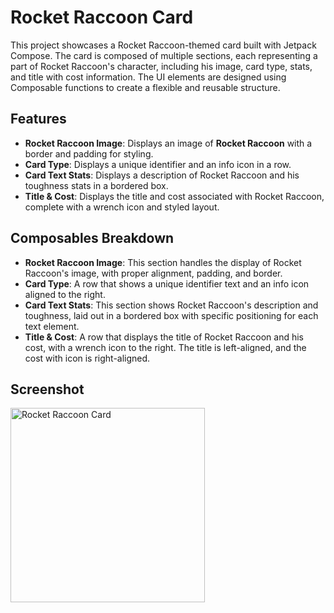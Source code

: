 # Rocket Raccoon Card

This project showcases a Rocket Raccoon-themed card built with Jetpack Compose. The card is composed of multiple sections, each representing a part of Rocket Raccoon's character, including his image, card type, stats, and title with cost information. The UI elements are designed using Composable functions to create a flexible and reusable structure.

## Features

- **Rocket Raccoon Image**: Displays an image of **Rocket Raccoon** with a border and padding for styling.
- **Card Type**: Displays a unique identifier and an info icon in a row.
- **Card Text Stats**: Displays a description of Rocket Raccoon and his toughness stats in a bordered box.
- **Title & Cost**: Displays the title and cost associated with Rocket Raccoon, complete with a wrench icon and styled layout.

## Composables Breakdown

- **Rocket Raccoon Image**: This section handles the display of Rocket Raccoon's image, with proper alignment, padding, and border.
- **Card Type**: A row that shows a unique identifier text and an info icon aligned to the right.
- **Card Text Stats**: This section shows Rocket Raccoon's description and toughness, laid out in a bordered box with specific positioning for each text element.
- **Title & Cost**: A row that displays the title of Rocket Raccoon and his cost, with a wrench icon to the right. The title is left-aligned, and the cost with icon is right-aligned.

## Screenshot

<img width="311" alt="Rocket Raccoon Card" src="https://github.com/user-attachments/assets/61658122-fc06-4994-8ca8-0843eed2e56c" />





